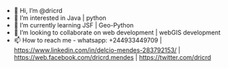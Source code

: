 - 👋 Hi, I’m @dricrd
- 👀 I’m interested in Java | python 
- 🌱 I’m currently learning JSF | Geo-Python
- 💞️ I’m looking to collaborate on web development | webGIS development
- 📫 How to reach me - whatsapp: +244933449709 | https://www.linkedin.com/in/delcio-mendes-283792153/ | https://web.facebook.com/dricrd.mendes | https://twitter.com/dricrd  

<!---
dricrd/dricrd is a ✨ special ✨ repository because its `README.md` (this file) appears on your GitHub profile.
You can click the Preview link to take a look at your changes.
--->

